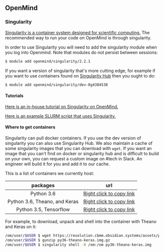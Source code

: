 ## OpenMind

### Singularity

[Singularity is a container system designed for scientific computing.](http://singularity.lbl.gov/) The recommended way to run your code on OpenMind is through singularity.

In order to use Singularity you will need to add the singularity module when you log into Openmind. Note that modules do not persist between sessions:

```bash
$ module add openmind/singularity/2.2.1
```

If you want a version of singularity that's more cutting edge, for example if you want to use containers found on [Singularity Hub]() then you ought to do:

```bash
$ module add openmind/singularity/dev-8g4384538
```

#### Tutorials

[Here is an in-house tutorial on Singularity on OpenMind.](https://www.youtube.com/watch?v=tNRBRgNw2eM)

[Here is an example SLURM script that uses Singularity.](https://www.melbournebioinformatics.org.au/documentation/running_jobs/singularity/#using-singularity-containers-inside-a-slurm-job)

#### Where to get containers

Singularity can pull docker containers. If you use the dev version of singularity you can also use Singularity Hub. We also maintain a cache of some singularity images that you can download with `wget`. If you want an image that you can't find on docker or singularity hub and is difficult to build on your own, you can request a custom image on #tech in Slack. An engineer will build it for you and add it to our cache.

This is a list of containers we currently host:

| packages | url |
|:---:| --- |
| Python 3.6   | [Right click to copy link](https://resolution.cbmm.obsidian.systems/assets/py36.img.gz) |
| Python 3.6, Theano, and Keras   | [Right click to copy link](https://resolution.cbmm.obsidian.systems/assets/py36-theano-keras.img.gz) |
| Python 3.5, Tensorflow | [Right click to copy link](https://resolution.cbmm.obsidian.systems/assets/py35-tf.img.gz) |

For example, to download, unpack and shell into the container with Theano and Keras on it:

```bash
/om/user/$USER $ wget https://resolution.cbmm.obsidian.systems/assets/py36-theano-keras.img.gz
/om/user/$USER $ gunzip py36-theano-keras.img.gz
/om/user/$USER $ singularity shell -B /om:/om py36-theano-keras.img
```
